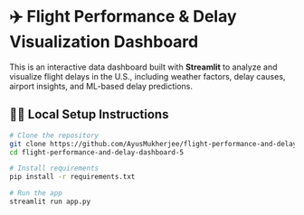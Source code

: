 # ✈️ Flight Performance & Delay Visualization Dashboard

This is an interactive data dashboard built with **Streamlit** to analyze and visualize flight delays in the U.S., including weather factors, delay causes, airport insights, and ML-based delay predictions.


## 🧑‍💻 Local Setup Instructions

```bash
# Clone the repository
git clone https://github.com/AyusMukherjee/flight-performance-and-delay-dashboard-5.git
cd flight-performance-and-delay-dashboard-5

# Install requirements
pip install -r requirements.txt

# Run the app
streamlit run app.py
